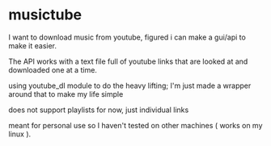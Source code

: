 # musictube

I want to download music from youtube, figured i can make a gui/api to make it easier.

The API works with a text file full of youtube links that are looked at and downloaded one at a time.

using youtube_dl module to do the heavy lifting; I'm just made a wrapper around that to make my life simple

does not support playlists for now, just individual links 

meant for personal use so I haven't tested on other machines ( works on my linux ).


